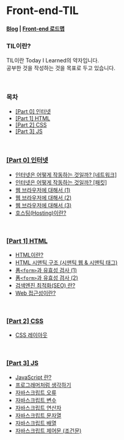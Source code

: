 # Front-end-TIL
<h4><a href="https://mystudy.tistory.com/">Blog</a> | <a href="https://roadmap.sh/frontend">Front-end 로드맵</a></h4>
<h3>TIL이란?</h3>
<p>TIL이란 Today I Learned의 약자입니다.<br>
        공부한 것을 작성하는 것을 목표로 두고 있습니다.</p>

<br>

<h3>목차</h3>
<ul>
        <li><a href="https://mystudy.tistory.com/category/%EC%9D%B8%ED%84%B0%EB%84%B7">[Part 0] 인터넷</a></li>
        <li><a href="https://github.com/Doku9/Front-end-TIL#part-1-html">[Part 1] HTML</a></li>
        <li><a href="https://github.com/Doku9/Front-end-TIL#part-2-css">[Part 2] CSS</a></li>
        <li><a href="https://github.com/Doku9/Front-end-TIL#part-3-js">[Part 3] JS</a></li>
</ul>


<br>

<h3><a href="https://mystudy.tistory.com/category/%EC%9D%B8%ED%84%B0%EB%84%B7">[Part 0] 인터넷</a></h3>
<ul>
        <li><a href="https://mystudy.tistory.com/18?category=981117">인터넷은 어떻게 작동하는 것일까? [네트워크]</a></li>
        <li><a href="https://mystudy.tistory.com/19?category=981117">인터넷은 어떻게 작동하는 것일까? [패킷]</a></li>
        <li><a href="https://mystudy.tistory.com/20?category=981117">웹 브라우저에 대해서 (1)</a></li>
        <li><a href="https://mystudy.tistory.com/21?category=981117">웹 브라우저에 대해서 (2)</a></li>
        <li><a href="https://mystudy.tistory.com/22?category=981117">웹 브라우저에 대해서 (3)</a></li>
        <li><a href="https://mystudy.tistory.com/23?category=981117">호스팅(Hosting)이란?</a></li>
</ul>

<br>

<h3><a href="https://mystudy.tistory.com/category/HTML">[Part 1] HTML</a></h3>
<ul>
        <li><a href="https://mystudy.tistory.com/24?category=981118">HTML이란?</a></li>
        <li><a href="https://mystudy.tistory.com/25?category=981118">HTML 시맨틱 구조 (시맨틱 웹 & 시맨틱 태그)</a></li>
        <li><a href="https://mystudy.tistory.com/26?category=981118">폼<code>&lt;form&gt;</code>과 유효성 검사 (1)</a></li>
        <li><a href="https://mystudy.tistory.com/27?category=981118">폼<code>&lt;form&gt;</code>과 유효성 검사 (2)</a></li>
        <li><a href="https://mystudy.tistory.com/28?category=981118">검색엔진 최적화(SEO) 란?</a></li>
        <li><a href="https://mystudy.tistory.com/29?category=981118">Web 접근성이란?</a></li>
</ul>

<br>

<h3><a href="https://mystudy.tistory.com/category/CSS">[Part 2] CSS</a></h3>
<ul>
        <li><a href="https://mystudy.tistory.com/30?category=981119">CSS 레이아웃</a></li>
</ul>

<br>

<h3><a href="https://mystudy.tistory.com/category/CSS">[Part 3] JS</a></h3>
<ul>
        <li><a href="https://mystudy.tistory.com/31?category=981439">JavaScript 란?</a></li>
        <li><a href="https://mystudy.tistory.com/33?category=981439">프로그래머처럼 생각하기</a></li>
        <li><a href="https://mystudy.tistory.com/35?category=981439">자바스크립트 오류</a></li>
        <li><a href="https://mystudy.tistory.com/34?category=981439">자바스크립트 변수</a></li>
        <li><a href="https://mystudy.tistory.com/36?category=981439">자바스크립트 연산자</a></li>
        <li><a href="https://mystudy.tistory.com/37?category=981439">자바스크립트 문자열</a></li>
        <li><a href="https://mystudy.tistory.com/38?category=981439">자바스크립트 배열</a></li>
        <li><a href="https://mystudy.tistory.com/39?category=981439">자바스크립트 제어문 (조건문)</a></li>
</ul>
